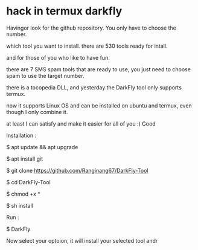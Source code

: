 # hack in termux darkfly
Havingor look for the github repository. You only have to choose the number. 

which tool you want to install. there are 530 tools ready for intall. 

and for those of you who like to have fun. 

there are 7 SMS spam tools that are ready to use, you just need to choose spam to use the target number. 

there is a tocopedia DLL, and yesterday the DarkFly tool only supports termux.

now it supports Linux OS and can be installed on ubuntu and termux, even though I only combine it. 

at least I can satisfy and make it easier for all of you :) Good

Installation :

$ apt update && apt upgrade

$ apt install git 

$ git clone https://github.com/Ranginang67/DarkFly-Tool

$ cd DarkFly-Tool

$ chmod +x *

$ sh install

Run :

$ DarkFly

Now select your optoion, it will install your selected tool andr
